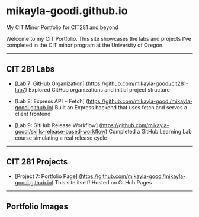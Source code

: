 # mikayla-goodi.github.io
My CIT Minor Portfolio for CIT281 and beyond

Welcome to my CIT Portfolio. This site showcases the labs and projects I've completed in the CIT minor program at the University of Oregon.

---
## CIT 281 Labs

- [Lab 7: GitHub Organization]
  (https://github.com/mikayla-goodi/cit281-lab7)
  Explored GitHub organizations and initial project structure

- [Lab 8: Express API + Fetch]
  (https://github.com/mikayla-goodi/mikayla-goodi.github.io)
  Built an Express backend that uses fetch and serves a client frontend

- [Lab 9: GitHub Release Workflow]
  (https://github.com/mikayla-goodi/skills-release-based-workflow)
  Completed a GitHub Learning Lab course simulating a real release cycle

---
## CIT 281 Projects

- [Project 7: Portfolio Page]
  (https://github.com/mikayla-goodi/mikayla-goodi.github.io)
  This site itself! Hosted on GitHub Pages

---
## Portfolio Images
